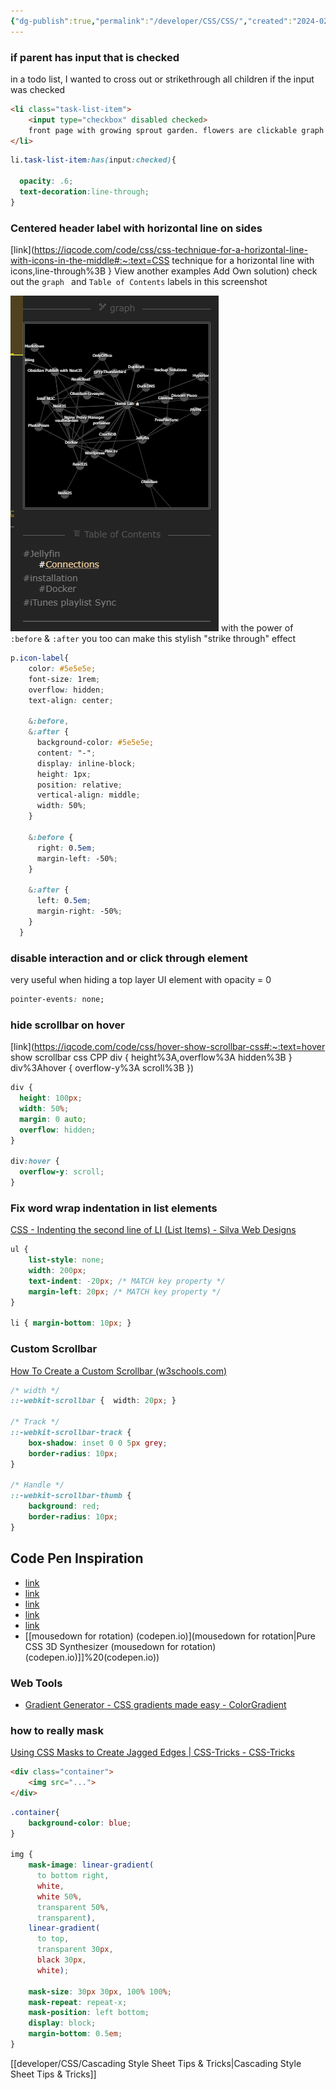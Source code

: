 ```yaml
---
{"dg-publish":true,"permalink":"/developer/CSS/CSS/","created":"2024-02-29T22:19:55.793-06:00","updated":"2024-03-01T00:21:36.000-06:00"}
---
```



### if parent has input that is checked
in a todo list, I wanted to cross out or strikethrough all children if the input was checked
```html
<li class="task-list-item">
	<input type="checkbox" disabled checked>
	front page with growing sprout garden. flowers are clickable graph view?
</li>
```

```css
li.task-list-item:has(input:checked){

  opacity: .6;
  text-decoration:line-through;
}
```

### Centered header label with horizontal line on sides
[link](https://iqcode.com/code/css/css-technique-for-a-horizontal-line-with-icons-in-the-middle#:~:text=CSS technique for a horizontal line with icons,line-through%3B } View another examples Add Own solution)
check out the `graph ` and  `Table of Contents` labels in this screenshot 

![attachments/Pasted image 20221109140342 1.png|sections with headers   |     500](/img/user/attachments/Pasted%20image%2020221109140342%201.png)
with the power of `:before` & `:after` you too can make this stylish "strike through" effect

```scss
p.icon-label{
    color: #5e5e5e;
    font-size: 1rem;
    overflow: hidden;
    text-align: center;

    &:before,
    &:after {
      background-color: #5e5e5e;
      content: "-";
      display: inline-block;
      height: 1px;
      position: relative;
      vertical-align: middle;
      width: 50%;
    }  

    &:before {
      right: 0.5em;
      margin-left: -50%;
    }

    &:after {
      left: 0.5em;
      margin-right: -50%;
    }
  }
```

### disable interaction and or click through element
very useful when hiding a top layer UI element with opacity = 0 

```css
pointer-events: none;
```

### hide scrollbar on hover
[link](https://iqcode.com/code/css/hover-show-scrollbar-css#:~:text=hover show scrollbar css CPP div { height%3A,overflow%3A hidden%3B } div%3Ahover { overflow-y%3A scroll%3B })
```css
div {
  height: 100px;
  width: 50%;
  margin: 0 auto;
  overflow: hidden;
}

div:hover {
  overflow-y: scroll;
}
```

### Fix word wrap indentation in list elements
[CSS - Indenting the second line of LI (List Items) - Silva Web Designs](https://silvawebdesigns.com/css-indenting-second-line-li-list-items/)
```css
ul { 
	list-style: none; 
	width: 200px; 
	text-indent: -20px; /* MATCH key property */ 
	margin-left: 20px; /* MATCH key property */ 
} 

li { margin-bottom: 10px; }
```

### Custom Scrollbar 
[How To Create a Custom Scrollbar (w3schools.com)](https://www.w3schools.com/howto/howto_css_custom_scrollbar.asp)
```css
/* width */  
::-webkit-scrollbar {  width: 20px; }  
  
/* Track */  
::-webkit-scrollbar-track {  
	box-shadow: inset 0 0 5px grey;  
	border-radius: 10px;
}  
  
/* Handle */  
::-webkit-scrollbar-thumb {  
	background: red;  
	border-radius: 10px;
}
```

## Code Pen Inspiration
- [link](https://codepen.io/b1tn3r/embed/YjOzRv?height=300&default-tab=css%2Cresult&slug-hash=YjOzRv&editable=true&user=b1tn3r&name=cp_embed_40#result-box)
- [link](https://codepen.io/avstorm/embed/rNBZby?default-tab=css%2Cresult&editable=true&height=300&name=cp_embed_26&slug-hash=peCbd&user=avstorm#result-box)
- [link](https://codepen.io/lbebber/embed/LELBEo?height=300&default-tab=css%2Cresult&slug-hash=LELBEo&editable=true&user=lbebber&name=cp_embed_6#result-box)
- [link](https://codepen.io/Grsmto/embed/RPQPPB?height=300&default-tab=css%2Cresult&slug-hash=RPQPPB&editable=true&user=Grsmto&name=cp_embed_5#result-box)
- [link](https://codepen.io/andrewmillen/embed/MoKLob?height=300&default-tab=css%2Cresult&slug-hash=MoKLob&editable=true&user=andrewmillen&name=cp_embed_1#result-box)
- [[mousedown for rotation) (codepen.io)](mousedown for rotation\|Pure CSS 3D Synthesizer (mousedown for rotation) (codepen.io)]]%20(codepen.io))

### Web Tools
- [Gradient Generator - CSS gradients made easy - ColorGradient](https://colorgradient.dev/gradient-generator)

### how to really mask
[Using CSS Masks to Create Jagged Edges | CSS-Tricks - CSS-Tricks](https://css-tricks.com/using-css-masks-to-create-jagged-edges/)
```html
<div class="container">
	<img src="...">
</div>
```

```css
.container{
	background-color: blue;
}

img {
    mask-image: linear-gradient(
      to bottom right,
      white,
      white 50%,
      transparent 50%,
      transparent),
    linear-gradient(
      to top,
      transparent 30px,
      black 30px,
      white);
      
    mask-size: 30px 30px, 100% 100%;
    mask-repeat: repeat-x;
    mask-position: left bottom;
    display: block;
    margin-bottom: 0.5em;
}
```

[[developer/CSS/Cascading Style Sheet Tips & Tricks\|Cascading Style Sheet Tips & Tricks]]